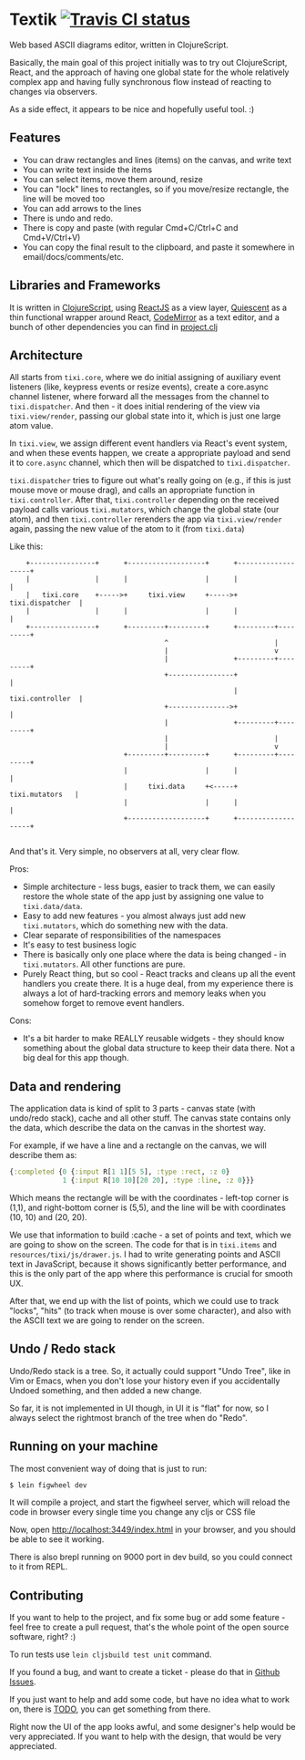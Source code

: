 # Textik [![Travis CI status](https://secure.travis-ci.org/astashov/tixi.png)](http://travis-ci.org/#!/astashov/tixi/builds)

Web based ASCII diagrams editor, written in ClojureScript.

Basically, the main goal of this project initially was to try out ClojureScript, React, and the approach of
having one global state for the whole relatively complex app and having fully synchronous flow instead of
reacting to changes via observers.

As a side effect, it appears to be nice and hopefully useful tool. :)

## Features

* You can draw rectangles and lines (items) on the canvas, and write text
* You can write text inside the items
* You can select items, move them around, resize
* You can "lock" lines to rectangles, so if you move/resize rectangle, the line will be moved too
* You can add arrows to the lines
* There is undo and redo.
* There is copy and paste (with regular Cmd+C/Ctrl+C and Cmd+V/Ctrl+V)
* You can copy the final result to the clipboard, and paste it somewhere in email/docs/comments/etc.

## Libraries and Frameworks

It is written in
[ClojureScript](https://github.com/clojure/clojurescript), using
[ReactJS](http://facebook.github.io/react/) as a view layer,
[Quiescent](https://github.com/levand/quiescent) as a thin functional wrapper around React,
[CodeMirror](http://codemirror.net/) as a text editor, and a bunch of other dependencies you can find in
[project.clj](https://github.com/astashov/tixi/blob/master/project.clj)

## Architecture

All starts from `tixi.core`, where we do initial assigning of auxiliary event listeners (like, keypress
events or resize events), create a core.async channel listener, where forward all the messages from the channel
to `tixi.dispatcher`. And then - it does initial rendering of the view via `tixi.view/render`, passing our
global state into it, which is just one large atom value.

In `tixi.view`, we assign different event handlers via React's event system, and when these events
happen, we create a appropriate payload and send it to `core.async` channel, which then will be dispatched
to `tixi.dispatcher`.

`tixi.dispatcher` tries to figure out what's really going on (e.g., if this is just mouse move or mouse drag),
and calls an appropriate function in `tixi.controller`. After that, `tixi.controller` depending on the
received payload calls various `tixi.mutators`, which change the global state (our atom), and then 
`tixi.controller` rerenders the app via `tixi.view/render` again, passing the new value of the atom to it
(from `tixi.data`)

Like this:

```
    +----------------+      +-------------------+      +-------------------+ 
    |                |      |                   |      |                   | 
    |   tixi.core    +----->+     tixi.view     +----->+  tixi.dispatcher  | 
    |                |      |                   |      |                   | 
    +----------------+      +---------+---------+      +---------+---------+ 
                                      ^                          |           
                                      |                          v           
                                      |                +---------+---------+ 
                                      +----------------+                   | 
                                                       |  tixi.controller  | 
                                      +--------------->+                   | 
                                      |                +---------+---------+ 
                                      |                          |           
                                      |                          v           
                            +---------+---------+      +---------+---------+ 
                            |                   |      |                   | 
                            |     tixi.data     +<-----+   tixi.mutators   | 
                            |                   |      |                   | 
                            +-------------------+      +-------------------+ 
    
```

And that's it. Very simple, no observers at all, very clear flow.

Pros:

* Simple architecture - less bugs, easier to track them, we can easily restore the whole state of the app
  just by assigning one value to `tixi.data/data`.
* Easy to add new features - you almost always just add new `tixi.mutators`, which do something new with
  the data.
* Clear separate of responsibilities of the namespaces
* It's easy to test business logic
* There is basically only one place where the data is being changed - in `tixi.mutators`. All other
  functions are pure.
* Purely React thing, but so cool - React tracks and cleans up all the event handlers you create there.
  It is a huge deal, from my experience there is always a lot of hard-tracking errors and memory leaks when
  you somehow forget to remove event handlers.

Cons:

* It's a bit harder to make REALLY reusable widgets - they should know something about the global data
  structure to keep their data there. Not a big deal for this app though.

## Data and rendering

The application data is kind of split to 3 parts - canvas state (with undo/redo stack), cache and all other stuff.
The canvas state contains only the data, which describe the data on the canvas in the shortest way.

For example, if we have a line and a rectangle on the canvas, we will describe them as:

```clj
{:completed {0 {:input R[1 1][5 5], :type :rect, :z 0}
             1 {:input R[10 10][20 20], :type :line, :z 0}}}
```

Which means the rectangle will be with the coordinates - left-top corner is (1,1), and right-bottom corner is (5,5),
and the line will be with coordinates (10, 10) and (20, 20).

We use that information to build :cache - a set of points and text, which we are going to show on the screen.
The code for that is in `tixi.items` and `resources/tixi/js/drawer.js`. I had to write generating points and ASCII text
in JavaScript, because it shows significantly better performance, and this is the only part of the app where this
performance is crucial for smooth UX.

After that, we end up with the list of points, which we could use to track "locks", "hits" (to track when mouse is
over some character), and also with the ASCII text we are going to render on the screen.

## Undo / Redo stack

Undo/Redo stack is a tree. So, it actually could support "Undo Tree", like in Vim or Emacs, when you don't lose
your history even if you accidentally Undoed something, and then added a new change.

So far, it is not implemented in UI though, in UI it is "flat" for now, so I always select the rightmost branch
of the tree when do "Redo".

## Running on your machine

The most convenient way of doing that is just to run:

```bash
$ lein figwheel dev
```

It will compile a project, and start the figwheel server, which will reload the code in browser every single time
you change any cljs or CSS file

Now, open [http://localhost:3449/index.html](http://localhost:3449/index.html) in your browser, and you should be able to see it working.

There is also brepl running on 9000 port in dev build, so you could connect to it from REPL.

## Contributing

If you want to help to the project, and fix some bug or add some feature - feel free to create a pull request,
that's the whole point of the open source software, right? :)

To run tests use `lein cljsbuild test unit` command.

If you found a bug, and want to create a ticket - please do that in [Github Issues](https://github.com/astashov/tixi/issues).

If you just want to help and add some code, but have no idea what to work on, there is
[TODO](https://github.com/astashov/tixi/blob/master/TODO), you can get something from there.

Right now the UI of the app looks awful, and some designer's help would be very appreciated.
If you want to help with the design, that would be very appreciated.
